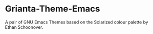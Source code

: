 # Grianta-Theme-Emacs

A pair of GNU Emacs Themes based on the Solarized colour palette by Ethan Schoonover.